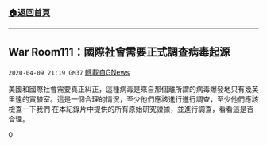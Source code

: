 ###  [:house:返回首頁](https://github.com/ourhimalayas/txt)
---

## War Room111：國際社會需要正式調查病毒起源
`2020-04-09 21:19 GM37` [轉載自GNews](https://gnews.org/zh-hant/167648/)

美國和國際社會需要真正糾正，這種病毒是來自那個離所謂的病毒爆發地只有幾英里遠的實驗室。這是一個合理的情況，至少他們應該進行進行調查，至少他們應該檢查一下我們 在本紀錄片中提供的所有原始研究證據，並進行調查，看看這是否合理。

0
